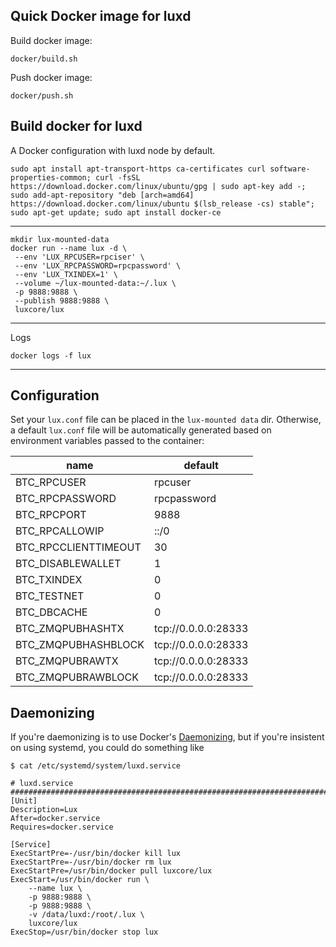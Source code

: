 Quick Docker image for luxd
---------------------------

Build docker image:
   
    docker/build.sh

Push docker image:

    docker/push.sh

Build docker for luxd
----------
A Docker configuration with luxd node by default.

    sudo apt install apt-transport-https ca-certificates curl software-properties-common; curl -fsSL https://download.docker.com/linux/ubuntu/gpg | sudo apt-key add -; sudo add-apt-repository "deb [arch=amd64] https://download.docker.com/linux/ubuntu $(lsb_release -cs) stable"; sudo apt-get update; sudo apt install docker-ce   
---------------------------------------------------        
    
    mkdir lux-mounted-data
    docker run --name lux -d \
     --env 'LUX_RPCUSER=rpciser' \
     --env 'LUX_RPCPASSWORD=rpcpassword' \
     --env 'LUX_TXINDEX=1' \
     --volume ~/lux-mounted-data:~/.lux \
     -p 9888:9888 \
     --publish 9888:9888 \
     luxcore/lux
----------------------------------------------------
Logs

    docker logs -f lux

----------------------------------------------------

## Configuration

Set your `lux.conf` file can be placed in the `lux-mounted data` dir.
Otherwise, a default `lux.conf` file will be automatically generated based
on environment variables passed to the container:

| name | default |
| ---- | ------- |
| BTC_RPCUSER | rpcuser |
| BTC_RPCPASSWORD | rpcpassword |
| BTC_RPCPORT | 9888 |
| BTC_RPCALLOWIP | ::/0 |
| BTC_RPCCLIENTTIMEOUT | 30 |
| BTC_DISABLEWALLET | 1 |
| BTC_TXINDEX | 0 |
| BTC_TESTNET | 0 |
| BTC_DBCACHE | 0 |
| BTC_ZMQPUBHASHTX | tcp://0.0.0.0:28333 |
| BTC_ZMQPUBHASHBLOCK | tcp://0.0.0.0:28333 |
| BTC_ZMQPUBRAWTX | tcp://0.0.0.0:28333 |
| BTC_ZMQPUBRAWBLOCK | tcp://0.0.0.0:28333 |


## Daemonizing

If you're daemonizing is to use Docker's 
[Daemonizing](https://docs.docker.com/config/containers/start-containers-automatically/#use-a-restart-policy),
but if you're insistent on using systemd, you could do something like

```
$ cat /etc/systemd/system/luxd.service

# luxd.service #######################################################################
[Unit]
Description=Lux
After=docker.service
Requires=docker.service

[Service]
ExecStartPre=-/usr/bin/docker kill lux
ExecStartPre=-/usr/bin/docker rm lux
ExecStartPre=/usr/bin/docker pull luxcore/lux
ExecStart=/usr/bin/docker run \
    --name lux \
    -p 9888:9888 \
    -p 9888:9888 \
    -v /data/luxd:/root/.lux \
    luxcore/lux
ExecStop=/usr/bin/docker stop lux
```

